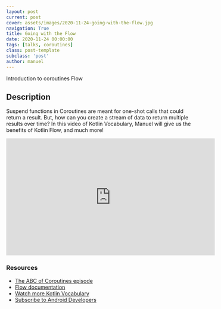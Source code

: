 ```yaml
---
layout: post
current: post
cover: assets/images/2020-11-24-going-with-the-flow.jpg
navigation: True
title: Going with the Flow
date: 2020-11-24 00:00:00
tags: [talks, coroutines]
class: post-template
subclass: 'post'
author: manuel
---
```


Introduction to coroutines Flow

## Description 

Suspend functions in Coroutines are meant for one-shot calls that could return a result. But, how can you create a stream of data to return multiple results over time? In this video of Kotlin Vocabulary, Manuel will give us the benefits of Kotlin Flow, and much more! 

<iframe width="560" height="315" src="https://www.youtube.com/embed/emk9_tVVLcc" frameborder="0" allow="accelerometer; autoplay; clipboard-write; encrypted-media; gyroscope; picture-in-picture" allowfullscreen></iframe>

### Resources

* [The ABC of Coroutines episode](https://goo.gle/35PMGrh)
* [Flow documentation](https://d.android.com/kotlin/flow)
* [Watch more Kotlin Vocabulary](https://goo.gle/2wHr94N)
* [Subscribe to Android Developers](https://goo.gle/AndroidDevs)
